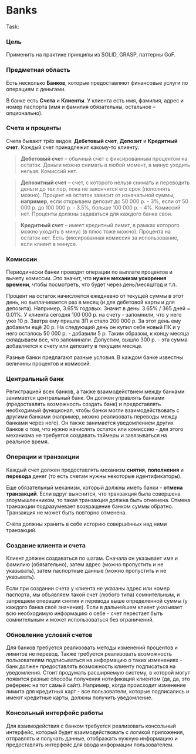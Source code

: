 # Banks

Task:

### **Цель**

Применить на практике принципы из SOLID, GRASP, паттерны GoF.

### Предметная область

Есть несколько **Банков**, которые предоставляют финансовые услуги по операциям с деньгами.

В банке есть **Счета** и **Клиенты**. У клиента есть имя, фамилия, адрес и номер паспорта (имя и фамилия обязательны, остальное – опционально).

### Счета и проценты

Счета бывают трёх видов: **Дебетовый счет**, **Депозит** и **Кредитный счет**. Каждый счет принадлежит какому-то клиенту.

> **Дебетовый счет** – обычный счет с фиксированным процентом на остаток. Деньги можно снимать в любой момент, в минус уходить нельзя. Комиссий нет.
> 

> **Депозитный счет** – счет, с которого нельзя снимать и переводить деньги до тех пор, пока не закончится его срок (пополнять можно). Процент на остаток зависит от изначальной суммы, **например**, если открываем депозит до 50 000 р. - 3%, если от 50 000 р. до 100 000 р. - 3.5%, больше 100 000 р. - 4%. Комиссий нет. Проценты должны задаваться для каждого банка свои.
> 

> **Кредитный счет** – имеет кредитный лимит, в рамках которого можно уходить в минус (в плюс тоже можно). Процента на остаток нет. Есть фиксированная комиссия за использование, если клиент в минусе.
> 

### Комиссии

Периодически банки проводят операции по выплате процентов и вычету комиссии. Это значит, что **нужен механизм ускорения времени**, чтобы посмотреть, что будет через день/месяц/год и т.п.

Процент на остаток начисляется ежедневно от текущей суммы в этот день, но выплачивается раз в месяц (и для дебетовой карты и для депозита). Например, 3.65% годовых. Значит в день: 3.65% / 365 дней = 0.01%. У клиента сегодня 100 000 р. на счету - запомнили, что у него уже 10 р. Завтра ему пришла ЗП и стало 200 000 р. За этот день ему добавили ещё 20 р. На следующий день он купил себе новый ПК и у него осталось 50 000 р. - добавили 5 р. Таким образом, к концу месяца складываем все, что запоминали. Допустим, вышло 300 р. - эта сумма добавляется к счету или депозиту в текущем месяце.

Разные банки предлагают разные условия. В каждом банке известны величины процентов и комиссий.

### Центральный банк

Регистрацией всех банков, а также взаимодействием между банками занимается центральный банк. Он должен управлять банками (предоставлять возможность создать банк) и предоставлять необходимый функционал, чтобы банки могли взаимодействовать с другими банками (например, можно реализовать переводы между банками через него). Он также занимается уведомлением других банков о том, что нужно начислять остаток или комиссию - для этого механизма не требуется создавать таймеры и завязываться на реальное время.

### Операции и транзакции

Каждый счет должен предоставлять механизм **снятия**, **пополнения** и **перевода** денег (то есть счетам нужны некоторые идентификаторы).

Еще обязательный механизм, который должны иметь банки - **отмена транзакций**. Если вдруг выяснится, что транзакция была совершена злоумышленником, то такая транзакция должна быть отменена. Отмена транзакции подразумевает возвращение банком суммы обратно. Транзакция не может быть повторно отменена.

Счёта должны хранить в себе историю совершённых над ними транзакций.

### Создание клиента и счета

Клиент должен создаваться по шагам. Сначала он указывает имя и фамилию (обязательно), затем адрес (можно пропустить и не указывать), затем паспортные данные (можно пропустить и не указывать).

Если при создании счета у клиента не указаны адрес или номер паспорта, мы объявляем такой счет (любого типа) сомнительным, и запрещаем операции снятия и перевода выше определенной суммы (у каждого банка своё значение). Если в дальнейшем клиент указывает всю необходимую информацию о себе - счет перестает быть сомнительным и может использоваться без ограничений.

### Обновление условий счетов

Для банков требуется реализовать методы изменений процентов и лимитов не перевод. Также требуется реализовать возможность пользователям подписываться на информацию о таких изменениях - банк должен предоставлять возможность клиенту подписаться на уведомления. Стоит продумать расширяемую систему, в которой могут появится разные способы получения нотификаций клиентом (да, да, это референс на тот самый сайт). Например, когда происходит изменение лимита для кредитных карт - все пользователи, которые подписались и имеют кредитные карты, должны получить уведомление.

### Консольный интерфейс работы

Для взаимодействия с банком требуется реализовать консольный интерфейс, который будет взаимодействовать с логикой приложения, отправлять и получать данные, отображать нужную информацию и предоставлять интерфейс для ввода информации пользователем.